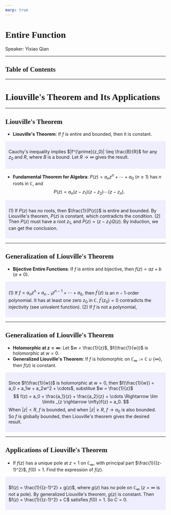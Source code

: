```yaml
---
marp: true
---
```

<style>
  section {
    font-family: 'LXGW Bright';
  }

  h1, h2, h3 {
    font-family: 'LXGW Bright';
  }
</style>
<style>
img[alt~="center"] {
  display: block;
  margin: 0 auto;
}
</style>
<style>
.note {
  background-color: #eef;
  padding: 10px;
  margin: 10px 0;
  text-align: left;
}
.trick {
  background-color: #fee;
  padding: 10px;
  margin: 10px 0;
  text-align: left;
}
</style>

# Entire Function

Speaker: Yixiao Qian

---

## Table of Contents

---

# Liouville's Theorem and Its Applications

---

## Liouville's Theorem

- **Liouville's Theorem**: If $f$ is entire and bounded, then it is constant.

<div class=note>

Cauchy's inequality implies $|f^{\prime}(z_0)| \leq \frac{B}{R}$ for any $z_0$ and $R$, where $B$ is a bound. Let $R \rightarrow \infty$ gives the result.

</div>

- **Fundamental Theorem for Algebra**: $P(z) = a_nz^n + \cdots + a_0$ ($n \geq 1$) has $n$ roots in $\mathbb{C}$, and
$$ P(z) = a_n(z-z_1)(z-z_2)\cdots (z-z_n). $$

<div class=note>

(1) If $P(z)$ has no roots, then $\frac{1}{P(z)}$ is entire and bounded. By Liouville's theorem, $P(z)$ is constant, which contradicts the condition.
(2) Then $P(z)$ must have a root $z_1$, and $P(z) = (z-z_1)Q(z)$. By induction, we can get the conclusion.
</div>

---

## Generalization of Liouville's Theorem

- **Bijective Entire Functions**: If $f$ is entire and bijective, then $f(z) = az + b$ ($a \neq 0$).

<div class=note>

(1) If $f = a_nz^n + a_{n-1}z^{n-1} + \cdots + a_0$, then $f^{\prime}(z)$ is an $n-1$-order polynomial. It has at least one zero $z_0$ in $\mathbb{C}$. $f^{\prime}(z_0) = 0$ contradicts the injectivity (see univalent function).
(2) If $f$ is not a polynomial, 

</div>

---

## Generalization of Liouville's Theorem

- **Holomorphic at $z=\infty$**: Let $w = \frac{1}{z}$, $f(\frac{1}{w})$ is holomorphic at $w = 0$.
- **Generalized Liouville's Theorem**: If $f$ is holomorphic on $\mathbb{C}_{\infty} := \mathbb{C} \cup \{\infty\}$, then $f(z)$ is constant.

<div class=note>

Since $f(\frac{1}{w})$ is holomorphic at $w = 0$, then $f(\frac{1}{w}) = a_0 + a_1w + a_2w^2 + \cdots$, substitue $w = \frac{1}{z}$
$$ f(z) = a_0 + \frac{a_1}{z} + \frac{a_2}{z} + \cdots \Rightarrow \lim \limits _{z \rightarrow \infty}f(z) = a_0. $$
When $|z| < R$, $f$ is bounded, and when $|z| \geq R$, $f \rightarrow a_0$ is also bounded. So $f$ is globally bounded, then Liouville's theorem gives the desired result.

</div>

---

## Applications of Liouville's Theorem

- If $f(z)$ has a unique pole at $z=1$ on $\mathbb{C}_{\infty}$, with principal part $\frac{1}{(z-1)^2}$, $f(0) = 1$. Find the expression of $f(z)$.

<div class=note>

$f(z) = \frac{1}{(z-1)^2} + g(z)$, where $g(z)$ has no pole on $\mathbb{C}_{\infty}$ ($z = \infty$ is not a pole). By generalized Liouville's theorem, $g(z)$ is constant. Then $f(z) = \frac{1}{(z-1)^2} + C$ satisfies $f(0) = 1$. So $C = 0$.

</div>